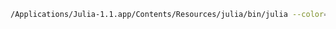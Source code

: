 ```bash
/Applications/Julia-1.1.app/Contents/Resources/julia/bin/julia --color=yes -O -- ./hello.jl hello world
`````````````````````````````````
